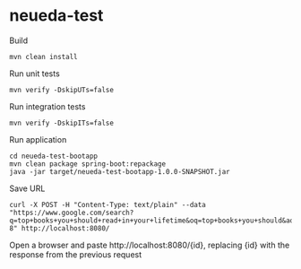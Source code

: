 # neueda-test

Build
```shell script
mvn clean install
```

Run unit tests
```shell script
mvn verify -DskipUTs=false
```

Run integration tests
```shell script
mvn verify -DskipITs=false
```

Run application
```shell script
cd neueda-test-bootapp
mvn clean package spring-boot:repackage
java -jar target/neueda-test-bootapp-1.0.0-SNAPSHOT.jar
```

Save URL
```shell script
curl -X POST -H "Content-Type: text/plain" --data "https://www.google.com/search?q=top+books+you+should+read+in+your+lifetime&oq=top+books+you+should&aqs=chrome.1.0l2j69i57j0l2j0i22i30l5.6176j0j7&sourceid=chrome&ie=UTF-8" http://localhost:8080/
```

Open a browser and paste http://localhost:8080/{id}, replacing {id} with the response from the previous request
